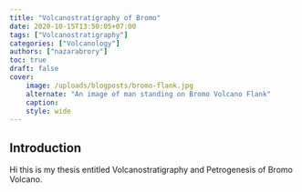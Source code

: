 ```yaml
---
title: "Volcanostratigraphy of Bromo"
date: 2020-10-15T13:50:05+07:00
tags: ["Volcanostratigraphy"]
categories: ["Volcanology"]
authors: ["nazarabrory"]
toc: true
draft: false
cover:
    image: /uploads/blogposts/bromo-flank.jpg
    alternate: "An image of man standing on Bromo Volcano Flank"
    caption:
    style: wide
---
```


## Introduction
Hi this is my thesis entitled Volcanostratigraphy and Petrogenesis of Bromo Volcano.